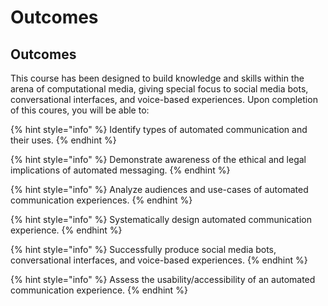 # Outcomes

## Outcomes

This course has been designed to build knowledge and skills within the arena of computational media, giving special focus to social media bots, conversational interfaces, and voice-based experiences. Upon completion of this coures, you will be able to: 

{% hint style="info" %}
Identify types of automated communication and their uses. 
{% endhint %}

{% hint style="info" %}
Demonstrate awareness of the ethical and legal implications of automated messaging. 
{% endhint %}

{% hint style="info" %}
Analyze audiences and use-cases of automated communication experiences. 
{% endhint %}

{% hint style="info" %}
Systematically design automated communication experience. 
{% endhint %}

{% hint style="info" %}
Successfully produce social media bots, conversational interfaces, and voice-based experiences. 
{% endhint %}

{% hint style="info" %}
Assess the usability/accessibility of an automated communication experience. 
{% endhint %}

